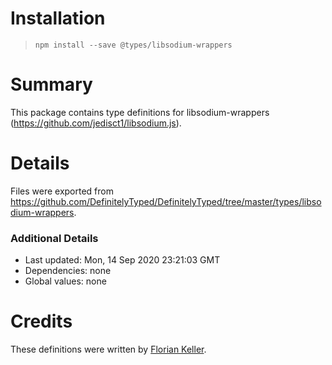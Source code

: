 # Installation
> `npm install --save @types/libsodium-wrappers`

# Summary
This package contains type definitions for libsodium-wrappers (https://github.com/jedisct1/libsodium.js).

# Details
Files were exported from https://github.com/DefinitelyTyped/DefinitelyTyped/tree/master/types/libsodium-wrappers.

### Additional Details
 * Last updated: Mon, 14 Sep 2020 23:21:03 GMT
 * Dependencies: none
 * Global values: none

# Credits
These definitions were written by [Florian Keller](https://github.com/ffflorian).
